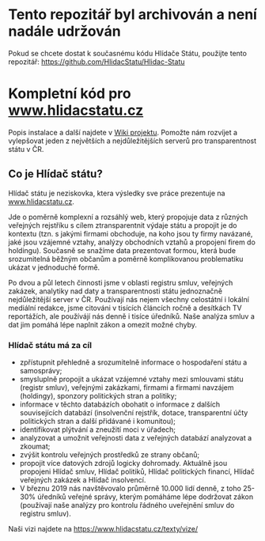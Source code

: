 # Tento repozitář byl archivován a není nadále udržován
Pokud se chcete dostat k současnému kódu Hlídače Státu, použijte tento repozitář: https://github.com/HlidacStatu/Hlidac-Statu



# Kompletní kód pro www.hlidacstatu.cz

Popis instalace a další najdete v [Wiki projektu](https://github.com/HlidacStatu/HlidacStatu/wiki).
Pomožte nám rozvíjet a vylepšovat jeden z největších a nejdůležitějších serverů pro transparentnost státu v ČR.

## Co je Hlídač státu?

Hlídač státu je neziskovka, ktera výsledky sve práce prezentuje na www.hlidacstatu.cz. 

Jde o poměrně komplexní a rozsáhlý web, který propojuje data z různých veřejných rejstříku s cílem ztransparentnit výdaje státu a propojit je do kontextu
(tzn. s jakými firmami obchoduje, na koho jsou ty firmy navázané, jaké jsou vzájemné vztahy, analýzy obchodních vztahů a propojení firem do holdingu).
Současně se snažíme data prezentovat formou, která bude srozumitelná běžným občanům a poměrně komplikovanou problematiku ukázat v jednoduché formě.

Po dvou a půl letech činnosti jsme v oblasti registru smluv, veřejných zakázek, analytiky nad daty a transparentnosti státu jednoznačně nejdůležitější server v ČR.
Používají nás nejem všechny celostátní i lokální mediální redakce, jsme citováni v tisících článcích ročně a desítkách TV reportážích, ale používájí nás denně i tisíce úředníků. 
Naše analýza smluv a dat jim pomáhá lépe naplnit zákon a omezit možné chyby.


### Hlídač státu má za cíl

- zpřístupnit přehledně a srozumitelně informace o hospodaření státu a samosprávy;
- smysluplně propojit a ukázat vzájemné vztahy mezi smlouvami státu (registr smluv), veřejnými zakázkami, firmami a firmami navzájem (holdingy), sponzory politických stran a politiky;
- informace v těchto databázích obohatit o informace z dalších souvisejících databází (insolvenční rejstřík, dotace, transparentní účty politických stran a další přidávané i komunitou);
- identifikovat plýtvání a zneužití moci v úřadech;
- analyzovat a umožnit veřejnosti data z veřejných databází analyzovat a zkoumat;
- zvýšit kontrolu veřejných prostředků ze strany občanů;
- propojit více datových zdrojů logicky dohromady. Aktuálně jsou propojeni Hlídač smluv, Hlídač politiků, Hlídač politických financí, Hlídač veřejných zakázek a Hlídač insolvencí.
- V březnu 2019 nás navštěvovalo průměrně 10.000 lidí denně, z toho 25-30% úředníků veřejné správy, kterým pomáháme lépe dodržovat zákon (používají naše analýzy pro kontrolu řádného uveřejnění smluv do registru smluv).

Naši vizi najdete na https://www.hlidacstatu.cz/texty/vize/
